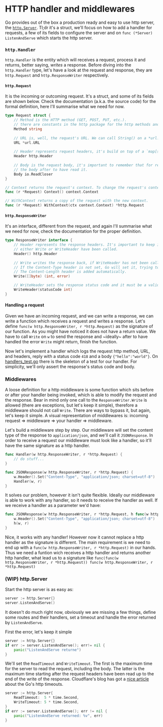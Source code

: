 # HTTP handler and middlewares

Go provides out of the box a production ready and easy to use http server, 
the [`http.Server`](https://golang.org/pkg/net/http/#Server). Tl;dr it's a struct, we'll
focus on how to add a handler for requests, a few of its fields to configure the server and on 
`func (*Server) ListenAndServe` which starts the http server.

### `http.Handler`

`http.Handler` is the entity which will receives a request, process it and returns, better saying, _writes_ 
a response. Before diving into the `http.Handler` type, let's have a look at the request and response, they are
`http.Request` and `http.ResponseWriter` respectively.

#### `http.Request`

It is the incoming or outcoming request. It's a struct, and some of its fields are shown below. Check the documentation
(a.k.a. the source code) for the formal definition, here I'll summarise what we need for now.

```go
type Request struct {
	// Method is the HTTP method (GET, POST, PUT, etc.).
	// there are constants in the http package for the http methods and status. Thus use them instead of type then in.
	Method string
	
    // URL is, well, the request's URL. We can call String() on a *url.URL and get it as, well, string
	URL *url.URL
	
    // Header represents request headers, it's build on top of a `map[string][]string` and has helper methods such as Get and Set.
	Header http.Header
	
    // Body is the request body, it's important to remember that for requests received by the server there is no need to close
	// the body after to have read it.
	Body io.ReadCloser
}

// Context returns the request's context. To change the request's context, use WithContext.
func (r *Request) Context() context.Context

// WithContext returns a copy of the request with the new context.
func (r *Request) WithContext(ctx context.Context) *http.Request
```

#### `http.ResponseWriter`

It's an interface, different from the request, and again I'll summarise what we need for now, check the documentation
for the proper definition.

```go
type ResponseWriter interface {
    // Header represents the response headers. It's important to keep in mind the header map should not be changed after
    // either Write or WriteHeader have been called.
	Header() http.Header
    
    // Write writes the response back, if WriteHeader has not been called it'll set the response status to http.StatusOK.
    // If the Content-Type header is not set, Go will set it, trying to guess the right one.
    // The Content-Length header is added automatically.
	Write([]byte) (int, error)

    // WriteHeader sets the response status code and it must be a valid HTTP 1xx-5xx status code.
	WriteHeader(statusCode int)
}
```

#### Handling a request

Given we have an incoming request, and we can write a response, we can write a function which receives a request and 
writes a response. Let's define `func(w http.ResponseWriter, r *http.Request)` as the signature of our function. As you
might have noticed it does not have a return value. We have to call `Write` on `w` to send the response and ~ideally~
after to have handled the error `Write` might return, finish the function.

Now let's implement a handler which logs the request http method, URL, and headers, reply with a status code `418` and a
body `{"hello":"world"}`. On [handlers_test.go](handlers_test.go) there is the skeleton of a test for our handler. 
For simplicity, we'll only assert the response's status code and body.


### Middlewares

A loose definition for a http middleware is some function which sits before or after your handler being invoked, which 
is able to modify the request and the response. Bear in mind only one call to the `ResponseWriter.Write` is allowed
(there are exceptions, but let's keep it simple), therefore a middleware should not call `Write`. There are ways
to bypass it, but again, let's keep it simple. A visual representation of middlewares is: 
incoming request => middleware => your handler => middleware.

Let's build a middleware step by step. Our middleware will set the content type of the response to `application/json`,
and we'll call it `JSONResponse`. In order to receive a request our middleware must look like a handler, so it'll have
the same signature as a http handler.

```go
func Handler(w http.ResponseWriter, r *http.Request) {
    // do stuff...
}

func JSONResponse(w http.ResponseWriter, r *http.Request) {
	w.Header().Set("Content-Type", "application/json; charset=utf-8")
	Handler(w, r)
}
```

It solves our problem, however it isn't quite flexible. Ideally our middleware is able to work with any handler, so it
needs to receive the handler as well. If we receive a handler as a parameter we'd have:
```go
func JSONResponse(w http.ResponseWriter, r *http.Request, h func(w http.ResponseWriter, r *http.Request)) {
	w.Header().Set("Content-Type", "application/json; charset=utf-8")
	h(w, r)
}
```

Nice, it works with any handler! However now it cannot replace a http handler as the signature is different. The main
requirement is we need to end up with a `func(w http.ResponseWriter, r *http.Request)` in our hands. Thus we need a
funtion wich receives a http handler and returns another http handler, what lead us to a signature like
`func(func(w http.ResponseWriter, r *http.Request)) func(w http.ResponseWriter, r *http.Request)`




### (WIP) http.Server
Start the http server is as easy as:

```go
server := http.Server{}
server.ListenAndServe()
```

It doesn't do much right now, obviously we are missing a few things, define some routes and their handlers, 
set a timeout and handle the error returned by `ListenAndServe`.

First the error, let's keep it simple

```go 
server := http.Server{}
if err := server.ListenAndServe(); err!= nil {
    panic("ListenAndServe returne")
}
```

We'll set the `ReadTimeout` and `WriteTimeout`. The first is the maximum time for the server to read the request,
including the body. The latter is the maximum time starting after the request headers have been read up to the end
of the write of the response. Cloudflare's blog has got a 
[nice article](https://blog.cloudflare.com/the-complete-guide-to-golang-net-http-timeouts/) about the Go's http timeouts.

```go
server := http.Server{
    ReadTimeout:  5 * time.Second,
    WriteTimeout: 5 * time.Second,
}
if err := server.ListenAndServe(); err != nil {
    panic("ListenAndServe returned: %v", err)
}
```